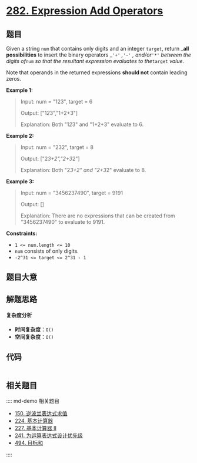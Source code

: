 # [282. Expression Add Operators](https://leetcode.com/problems/expression-add-operators/)

## 题目

Given a string `num` that contains only digits and an integer `target`, return
_**all possibilities** to insert the binary operators _`'+'` _,_`'-'` _,
and/or_`'*'` _between the digits of_`num` _so that the resultant expression
evaluates to the_`target` _value_.

Note that operands in the returned expressions **should not** contain leading
zeros.

**Example 1:**

> Input: num = "123", target = 6
>
> Output: ["1*2*3","1+2+3"]
>
> Explanation: Both "1*2*3" and "1+2+3" evaluate to 6.

**Example 2:**

> Input: num = "232", target = 8
>
> Output: ["2*3+2","2+3*2"]
>
> Explanation: Both "2*3+2" and "2+3*2" evaluate to 8.

**Example 3:**

> Input: num = "3456237490", target = 9191
>
> Output: []
>
> Explanation: There are no expressions that can be created from "3456237490" to evaluate to 9191.

**Constraints:**

- `1 <= num.length <= 10`
- `num` consists of only digits.
- `-2^31 <= target <= 2^31 - 1`

## 题目大意

## 解题思路

#### 复杂度分析

- **时间复杂度**：`O()`
- **空间复杂度**：`O()`

## 代码

```javascript

```

## 相关题目

:::: md-demo 相关题目

- [150. 逆波兰表达式求值](https://leetcode.com/problems/evaluate-reverse-polish-notation)
- [224. 基本计算器](./0224.md)
- [227. 基本计算器 II](https://leetcode.com/problems/basic-calculator-ii)
- [241. 为运算表达式设计优先级](https://leetcode.com/problems/different-ways-to-add-parentheses)
- [494. 目标和](https://leetcode.com/problems/target-sum)

::::

